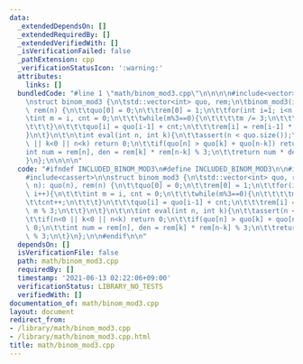 ```yaml
---
data:
  _extendedDependsOn: []
  _extendedRequiredBy: []
  _extendedVerifiedWith: []
  _isVerificationFailed: false
  _pathExtension: cpp
  _verificationStatusIcon: ':warning:'
  attributes:
    links: []
  bundledCode: "#line 1 \"math/binom_mod3.cpp\"\n\n\n\n#include<vector>\n#include<cassert>\n\
    \nstruct binom_mod3 {\n\tstd::vector<int> quo, rem;\n\tbinom_mod3(int n): quo(n),\
    \ rem(n) {\n\t\tquo[0] = 0;\n\t\trem[0] = 1;\n\t\tfor(int i=1; i<n; i++){\n\t\t\
    \tint m = i, cnt = 0;\n\t\t\twhile(m%3==0){\n\t\t\t\tm /= 3;\n\t\t\t\tcnt++;\n\
    \t\t\t}\n\t\t\tquo[i] = quo[i-1] + cnt;\n\t\t\trem[i] = rem[i-1] * m % 3;\n\t\t\
    }\n\t}\n\t\n\tint eval(int n, int k){\n\t\tassert(n < quo.size());\n\t\tif(n<0\
    \ || k<0 || n<k) return 0;\n\t\tif(quo[n] > quo[k] + quo[n-k]) return 0;\n\t\t\
    int num = rem[n], den = rem[k] * rem[n-k] % 3;\n\t\treturn num * den % 3;\n\t\
    }\n};\n\n\n\n"
  code: "#ifndef INCLUDED_BINOM_MOD3\n#define INCLUDED_BINOM_MOD3\n\n#include<vector>\n\
    #include<cassert>\n\nstruct binom_mod3 {\n\tstd::vector<int> quo, rem;\n\tbinom_mod3(int\
    \ n): quo(n), rem(n) {\n\t\tquo[0] = 0;\n\t\trem[0] = 1;\n\t\tfor(int i=1; i<n;\
    \ i++){\n\t\t\tint m = i, cnt = 0;\n\t\t\twhile(m%3==0){\n\t\t\t\tm /= 3;\n\t\t\
    \t\tcnt++;\n\t\t\t}\n\t\t\tquo[i] = quo[i-1] + cnt;\n\t\t\trem[i] = rem[i-1] *\
    \ m % 3;\n\t\t}\n\t}\n\t\n\tint eval(int n, int k){\n\t\tassert(n < quo.size());\n\
    \t\tif(n<0 || k<0 || n<k) return 0;\n\t\tif(quo[n] > quo[k] + quo[n-k]) return\
    \ 0;\n\t\tint num = rem[n], den = rem[k] * rem[n-k] % 3;\n\t\treturn num * den\
    \ % 3;\n\t}\n};\n\n#endif\n\n"
  dependsOn: []
  isVerificationFile: false
  path: math/binom_mod3.cpp
  requiredBy: []
  timestamp: '2021-06-13 02:22:06+09:00'
  verificationStatus: LIBRARY_NO_TESTS
  verifiedWith: []
documentation_of: math/binom_mod3.cpp
layout: document
redirect_from:
- /library/math/binom_mod3.cpp
- /library/math/binom_mod3.cpp.html
title: math/binom_mod3.cpp
---
```

